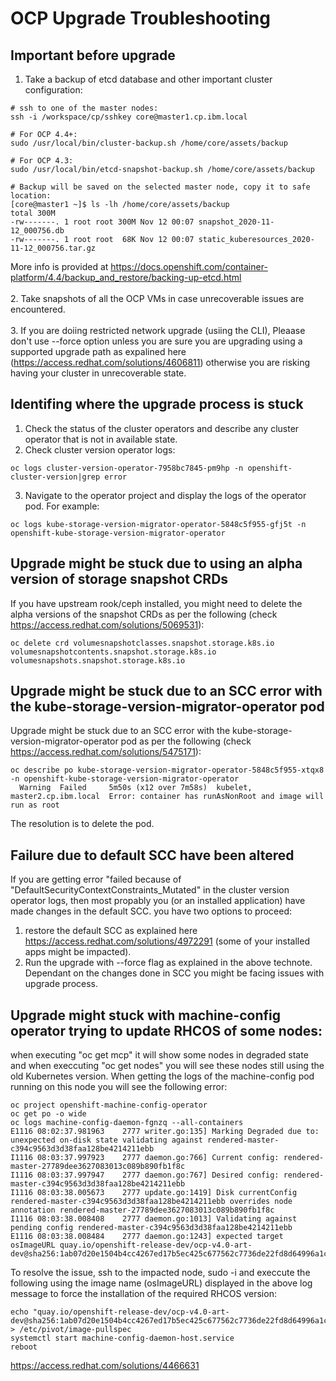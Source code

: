 # OCP Upgrade Troubleshooting
## Important before upgrade
1. Take a backup of etcd database and other important cluster configuration:
```
# ssh to one of the master nodes:
ssh -i /workspace/cp/sshkey core@master1.cp.ibm.local

# For OCP 4.4+:
sudo /usr/local/bin/cluster-backup.sh /home/core/assets/backup

# For OCP 4.3:
sudo /usr/local/bin/etcd-snapshot-backup.sh /home/core/assets/backup

# Backup will be saved on the selected master node, copy it to safe location:
[core@master1 ~]$ ls -lh /home/core/assets/backup
total 300M
-rw-------. 1 root root 300M Nov 12 00:07 snapshot_2020-11-12_000756.db
-rw-------. 1 root root  68K Nov 12 00:07 static_kuberesources_2020-11-12_000756.tar.gz
```
More info is provided at https://docs.openshift.com/container-platform/4.4/backup_and_restore/backing-up-etcd.html
<br><br>
2. Take snapshots of all the OCP VMs in case unrecoverable issues are encountered.
<br><br>
3. If you are doiing restricted network upgrade (usiing the CLI), Pleaase don't use --force option unless you are sure you are upgrading using a supported upgrade path as expalined here (https://access.redhat.com/solutions/4606811) otherwise you are risking having your cluster in unrecoverable state.
## Identifing where the upgrade process is stuck
1. Check the status of the cluster operators and describe any cluster operator that is not in available state.
2. Check cluster version operator logs:
```
oc logs cluster-version-operator-7958bc7845-pm9hp -n openshift-cluster-version|grep error
```
3. Navigate to the operator project and display the logs of the operator pod. For example:
```
oc logs kube-storage-version-migrator-operator-5848c5f955-gfj5t -n openshift-kube-storage-version-migrator-operator
```
## Upgrade might be stuck due to using an alpha version of storage snapshot CRDs
If you have upstream rook/ceph installed, you might need to delete the alpha versions of the snapshot CRDs as per the following (check https://access.redhat.com/solutions/5069531):
```
oc delete crd volumesnapshotclasses.snapshot.storage.k8s.io volumesnapshotcontents.snapshot.storage.k8s.io volumesnapshots.snapshot.storage.k8s.io
```
## Upgrade might be stuck due to an SCC error with the kube-storage-version-migrator-operator pod
Upgrade might be stuck due to an SCC error with the kube-storage-version-migrator-operator pod as per the following (check https://access.redhat.com/solutions/5475171):
```
oc describe po kube-storage-version-migrator-operator-5848c5f955-xtqx8 -n openshift-kube-storage-version-migrator-operator 
  Warning  Failed     5m50s (x12 over 7m58s)  kubelet, master2.cp.ibm.local  Error: container has runAsNonRoot and image will run as root
```
The resolution is to delete the pod.
## Failure due to default SCC have been altered
If you are getting error "failed because of "DefaultSecurityContextConstraints_Mutated" in the cluster version operator logs, then most propably you (or an installed application) have made changes in the default SCC. you have two options to proceed:
1. restore the default SCC as explained here https://access.redhat.com/solutions/4972291 (some of your installed apps might be impacted).
2. Run the upgrade with --force flag as explained in the above technote. Dependant on the changes done in SCC you might be facing issues with upgrade process.
## Upgrade might stuck with machine-config operator trying to update RHCOS of some nodes:
when executing "oc get mcp" it will show some nodes in degraded state and when execcuting "oc get nodes" you will see these nodes still using the old Kubernetes version. 
When getting the logs of the machine-config pod running on this node you will see the following error:
```
oc project openshift-machine-config-operator
oc get po -o wide
oc logs machine-config-daemon-fgnzq --all-containers
E1116 08:02:37.981963    2777 writer.go:135] Marking Degraded due to: unexpected on-disk state validating against rendered-master-c394c9563d3d38faa128be4214211ebb
I1116 08:03:37.997923    2777 daemon.go:766] Current config: rendered-master-27789dee3627083013c089b890fb1f8c
I1116 08:03:37.997947    2777 daemon.go:767] Desired config: rendered-master-c394c9563d3d38faa128be4214211ebb
I1116 08:03:38.005673    2777 update.go:1419] Disk currentConfig rendered-master-c394c9563d3d38faa128be4214211ebb overrides node annotation rendered-master-27789dee3627083013c089b890fb1f8c
I1116 08:03:38.008408    2777 daemon.go:1013] Validating against pending config rendered-master-c394c9563d3d38faa128be4214211ebb
E1116 08:03:38.008484    2777 daemon.go:1243] expected target osImageURL quay.io/openshift-release-dev/ocp-v4.0-art-dev@sha256:1ab07d20e1504b4cc4267ed17b5ec425c677562c7736de22fd8d64996a1c4706
```
To resolve the issue, ssh to the impacted node, sudo -i and execcute the following using the image name (osImageURL) displayed in the above log message to force the installation of the required RHCOS version:
```
echo "quay.io/openshift-release-dev/ocp-v4.0-art-dev@sha256:1ab07d20e1504b4cc4267ed17b5ec425c677562c7736de22fd8d64996a1c4706" > /etc/pivot/image-pullspec
systemctl start machine-config-daemon-host.service
reboot
```
https://access.redhat.com/solutions/4466631